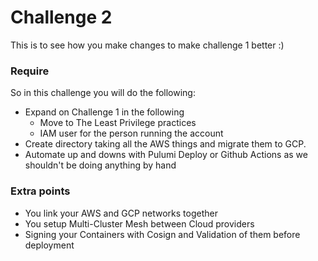 # Challenge 2
This is to see how you make changes to make challenge 1 better :)

### Require
So in this challenge you will do the following:
- Expand on Challenge 1 in the following
  - Move to The Least Privilege practices
  - IAM user for the person running the account
- Create directory taking all the AWS things and migrate them to GCP.
- Automate up and downs with Pulumi Deploy or Github Actions as we shouldn't be doing anything by hand


### Extra points
- You link your AWS and GCP networks together
- You setup Multi-Cluster Mesh between Cloud providers
- Signing your Containers with Cosign and Validation of them before deployment